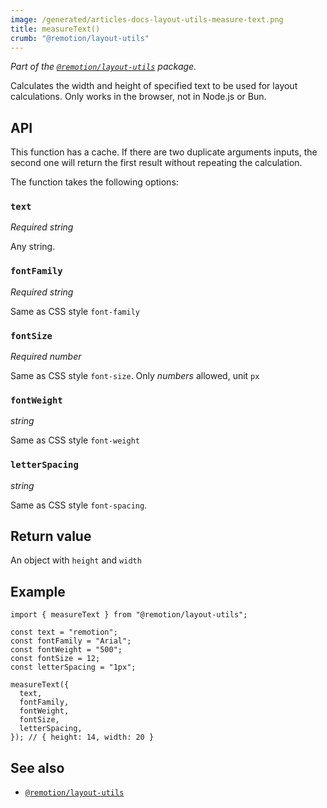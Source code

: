 ```yaml
---
image: /generated/articles-docs-layout-utils-measure-text.png
title: measureText()
crumb: "@remotion/layout-utils"
---
```


_Part of the [`@remotion/layout-utils`](/docs/layout-utils) package._

Calculates the width and height of specified text to be used for layout calculations. Only works in the browser, not in Node.js or Bun.

## API

This function has a cache. If there are two duplicate arguments inputs, the second one will return the first result without repeating the calculation.

The function takes the following options:

### `text`

_Required_ _string_

Any string.

### `fontFamily`

_Required_ _string_

Same as CSS style `font-family`

### `fontSize`

_Required_ _number_

Same as CSS style `font-size`. Only _numbers_ allowed, unit `px`

### `fontWeight`

_string_

Same as CSS style `font-weight`

### `letterSpacing`

_string_

Same as CSS style `font-spacing`.

## Return value

An object with `height` and `width`

## Example

```tsx twoslash
import { measureText } from "@remotion/layout-utils";

const text = "remotion";
const fontFamily = "Arial";
const fontWeight = "500";
const fontSize = 12;
const letterSpacing = "1px";

measureText({
  text,
  fontFamily,
  fontWeight,
  fontSize,
  letterSpacing,
}); // { height: 14, width: 20 }
```

## See also

- [`@remotion/layout-utils`](/docs/layout-utils)
